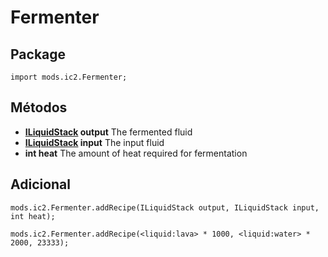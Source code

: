 # Fermenter

## Package

`import mods.ic2.Fermenter;`

## Métodos

- **[ILiquidStack](/Vanilla/Liquids/ILiquidStack/) output** The fermented fluid
- **[ILiquidStack](/Vanilla/Liquids/ILiquidStack/) input** The input fluid
- **int heat** The amount of heat required for fermentation

## Adicional

```zenscript
mods.ic2.Fermenter.addRecipe(ILiquidStack output, ILiquidStack input, int heat);

mods.ic2.Fermenter.addRecipe(<liquid:lava> * 1000, <liquid:water> * 2000, 23333);
```